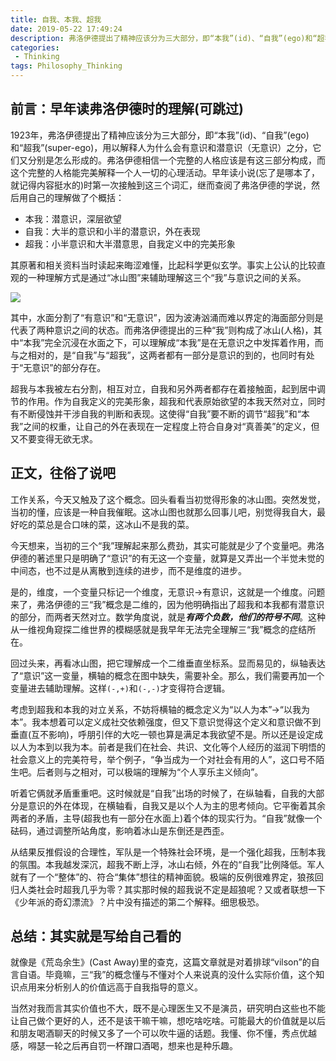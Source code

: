 ```yaml
---
title: 自我、本我、超我
date: 2019-05-22 17:49:24
description: 弗洛伊德提出了精神应该分为三大部分，即“本我”(id)、“自我”(ego)和“超我”(super-ego)，用以解释人为什么会有意识和潜意识（无意识）之分，它们又分别是怎么形成的。弗洛伊德相信一个完整的人格应该是有这三部分构成，而这个完整的人格能完美解释一个人一切的心理活动。
categories:
 - Thinking
tags: Philosophy_Thinking
---
```


## 前言：早年读弗洛伊德时的理解(可跳过)

1923年，弗洛伊德提出了精神应该分为三大部分，即“本我”(id)、“自我”(ego)和“超我”(super-ego)，用以解释人为什么会有意识和潜意识（无意识）之分，它们又分别是怎么形成的。弗洛伊德相信一个完整的人格应该是有这三部分构成，而这个完整的人格能完美解释一个人一切的心理活动。早年读小说(忘了是哪本了，就记得内容挺水的)时第一次接触到这三个词汇，继而查阅了弗洛伊德的学说，然后用自己的理解做了个概括：

* 本我：潜意识，深层欲望
* 自我：大半的意识和小半的潜意识，外在表现
* 超我：小半意识和大半潜意思，自我定义中的完美形象

其原著和相关资料当时读起来晦涩难懂，比起科学更似玄学。事实上公认的比较直观的一种理解方式是通过“冰山图”来辅助理解这三个“我”与意识之间的关系。

![](https://upload.wikimedia.org/wikipedia/commons/thumb/b/be/Structural-Iceberg.svg/280px-Structural-Iceberg.svg.png)

其中，水面分割了“有意识”和“无意识”，因为波涛汹涌而难以界定的海面部分则是代表了两种意识之间的状态。而弗洛伊德提出的三种“我”则构成了冰山(人格)，其中“本我”完全沉浸在水面之下，可以理解成“本我”是在无意识之中发挥着作用，而与之相对的，是“自我”与“超我”，这两者都有一部分是意识的到的，也同时有处于“无意识”的部分存在。

超我与本我被左右分割，相互对立，自我和另外两者都存在着接触面，起到居中调节的作用。作为自我定义的完美形象，超我和代表原始欲望的本我天然对立，同时有不断侵蚀并干涉自我的判断和表现。这使得“自我”要不断的调节“超我”和“本我”之间的权重，让自己的外在表现在一定程度上符合自身对“真善美”的定义，但又不要变得无欲无求。

## 正文，往俗了说吧

工作关系，今天又触及了这个概念。回头看看当初觉得形象的冰山图。突然发觉，当初的懂，应该是一种自我催眠。这冰山图也就那么回事儿吧，别觉得我自大，最好吃的菜总是合口味的菜，这冰山不是我的菜。

今天想来，当初的三个“我”理解起来那么费劲，其实可能就是少了个变量吧。弗洛伊德的著述里只是明确了“意识”的有无这一个变量，就算是又弄出一个半觉未觉的中间态，也不过是从离散到连续的进步，而不是维度的进步。

是的，维度，一个变量只标记一个维度，无意识→有意识，这就是一个维度。问题来了，弗洛伊德的三“我”概念是二维的，因为他明确指出了超我和本我都有潜意识的部分，而两者天然对立。数学角度说，就是***有两个负数，他们的符号不同***。这种从一维视角窥探二维世界的模糊感就是我早年无法完全理解三“我”概念的症结所在。

回过头来，再看冰山图，把它理解成一个二维垂直坐标系。显而易见的，纵轴表达了“意识”这一变量，横轴的概念在图中缺失，需要补全。那么，我们需要再加一个变量进去辅助理解。这样`(-,+)`和`(-,-)`才变得符合逻辑。

考虑到超我和本我的对立关系，不妨将横轴的概念定义为“以人为本”→“以我为本”。我本想着可以定义成社交依赖强度，但又下意识觉得这个定义和意识做不到垂直(互不影响)，呼朋引伴的大吃一顿也算是满足本我欲望不是。所以还是设定成以人为本到以我为本。前者是我们在社会、共识、文化等个人经历的滋润下明悟的社会意义上的完美符号，举个例子，“争当成为一个对社会有用的人”，这口号不陌生吧。后者则与之相对，可以极端的理解为“个人享乐主义倾向”。

听着它俩就矛盾重重吧。这时候就是“自我”出场的时候了，在纵轴看，自我的大部分是意识的外在体现，在横轴看，自我又是以个人为主的思考倾向。它平衡着其余两者的矛盾，主导(超我也有一部分在水面上)着个体的现实行为。“自我”就像一个砝码，通过调整所站角度，影响着冰山是东倒还是西歪。

从结果反推假设的合理性，军队是一个特殊社会环境，是一个强化超我，压制本我的氛围。本我越发深沉，超我不断上浮，冰山右倾，外在的“自我”比例降低。军人就有了一个“整体”的、符合“集体”想往的精神面貌。极端的反例很难界定，狼孩回归人类社会时超我几乎为零？其实那时候的超我说不定是超狼呢？又或者联想一下《少年派的奇幻漂流》？片中没有描述的第二个解释。细思极恐。

## 总结：其实就是写给自己看的

就像是《荒岛余生》(Cast Away)里的查克，这篇文章就是对着排球“vilson”的自言自语。毕竟嘛，三“我”的概念懂与不懂对个人来说真的没什么实际价值，这个知识点用来分析别人的价值远高于自我指导的意义。

当然对我而言其实价值也不大，既不是心理医生又不是演员，研究明白这些也不能让自己做个更好的人，还不是该干嘛干嘛，想吃啥吃啥。可能最大的价值就是以后和朋友喝酒聊天的时候又多了一个可以吹牛逼的话题。我懂、你不懂，秀点优越感，嘚瑟一轮之后再自罚一杯蹭口酒喝，想来也是种乐趣。

